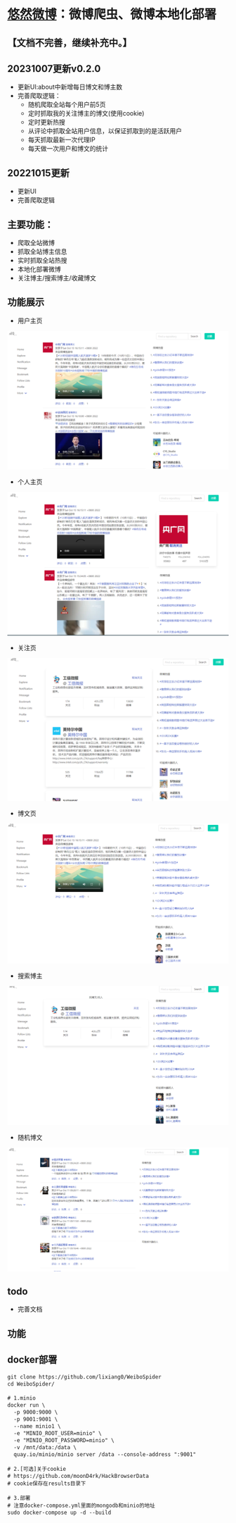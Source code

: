 

# [悠然微博](http://1.14.73.45:18089/)：微博爬虫、微博本地化部署

## 【文档不完善，继续补充中。】

## 20231007更新v0.2.0

- 更新UI:about中新增每日博文和博主数
- 完善爬取逻辑：
  - 随机爬取全站每个用户前5页
  - 定时抓取我的关注博主的博文(使用cookie)
  - 定时更新热搜
  - 从评论中抓取全站用户信息，以保证抓取到的是活跃用户
  - 每天抓取最新一次代理IP
  - 每天做一次用户和博文的统计

## 20221015更新

- 更新UI
- 完善爬取逻辑

## 主要功能：

- 爬取全站微博
- 抓取全站博主信息
- 实时抓取全站热搜
- 本地化部署微博
- 关注博主/搜索博主/收藏博文

## 功能展示

- 用户主页

![](imgs/用户主页.png)

- 个人主页

![](imgs/个人主页.png)

- 关注页

![](imgs/关注页.png)

- 博文页

![](imgs/博文页.png)

- 搜索博主

![](imgs/搜索博主.png)

- 随机博文

![](imgs/随机博文.png)



## todo

- 完善文档

## 功能

## docker部署

```
git clone https://github.com/lixiang0/WeiboSpider
cd WeiboSpider/

# 1.minio
docker run \
  -p 9000:9000 \
  -p 9001:9001 \
  --name minio1 \
  -e "MINIO_ROOT_USER=minio" \
  -e "MINIO_ROOT_PASSWORD=minio" \
  -v /mnt/data:/data \
  quay.io/minio/minio server /data --console-address ":9001"

# 2.[可选]关于cookie 
# https://github.com/moonD4rk/HackBrowserData
# cookie保存在results目录下

# 3.部署
# 注意docker-compose.yml里面的mongodb和minio的地址
sudo docker-compose up -d --build



